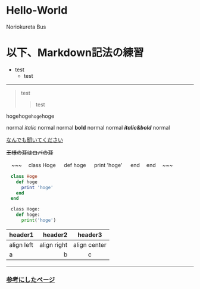 # Hello-World
Noriokureta Bus


# 以下、Markdown記法の練習
- test
  - test
---
>test
>> test


hogehoge`hoge`hoge



normal _italic_ normal
normal __bold__ normal
normal ___italic&bold___ normal


[なんでも聞いてください](https://www.google.co.jp/)

~~王様の耳はロバの耳~~

　~~~
　class Hoge
　  def hoge
　    print 'hoge'
　  end
　end
　~~~
 ~~~ruby
　class Hoge
　  def hoge
　    print 'hoge'
　  end
　end
~~~
~~~python
　class Hoge:
　  def hoge:
　    print('hoge')
~~~

|header1|header2|header3|
|:--|--:|:--:|
|align left|align right|align center|
|a|b|c|

---

### [参考にしたページ](https://qiita.com/tbpgr/items/989c6badefff69377da7)


